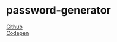 # password-generator
[Github](https://light-yt.github.io/password-generator/)                                                                                                                                           
[Codepen](https://codepen.io/Light_iDev/full/KKVZYLO)
